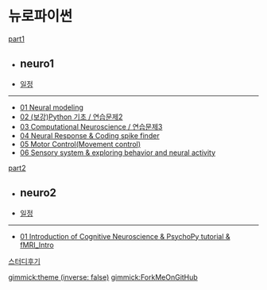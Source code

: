 # 뉴로파이썬

[part1]()

  * ## neuro1
  * [일정](doc/part1/intro.md)
  ----------
  * [01 Neural modeling](doc/part1/study01/d01.md)
  * [02 (보강)Python 기초 / 연습문제2](doc/part1/study02/d02.md)
  * [03 Computational Neuroscience / 연습문제3](doc/part1/study03/d03.md)
  * [04 Neural Response & Coding spike finder](doc/part1/study04/d04.md)
  * [05 Motor Control(Movement control)](doc/part1/study05/d05.md)
  * [06 Sensory system & exploring behavior and neural activity](doc/part1/study06/d06.md)

[part2]()

  * ## neuro2
  * [일정](doc/part2/intro.md)
  ----------
  * [01 Introduction of Cognitive Neuroscience & PsychoPy tutorial & fMRI_Intro ](doc/part2/study01/d01.md)


[스터디후기](doc/afterSchool.md)

[gimmick:theme (inverse: false)](cerulean)
[gimmick:ForkMeOnGitHub](https://github.com/biospin/neuropy/tree/gh-pages)
